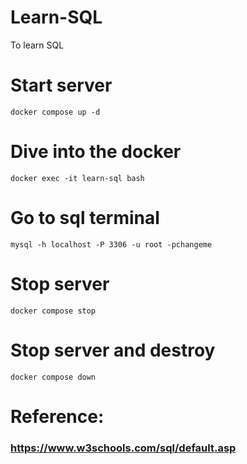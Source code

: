# Learn-SQL
To learn SQL
# Start server
`docker compose up -d`
# Dive into the docker
`docker exec -it learn-sql bash`
# Go to sql terminal
`mysql -h localhost -P 3306 -u root -pchangeme`

# Stop server
`docker compose stop`
# Stop server and destroy
`docker compose down`

# Reference:
### https://www.w3schools.com/sql/default.asp
